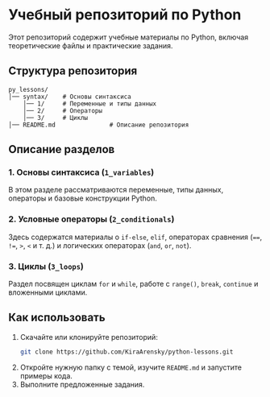 # Учебный репозиторий по Python

Этот репозиторий содержит учебные материалы по Python, включая теоретические файлы и практические задания.

## Структура репозитория
```
py_lessons/
│── syntax/    # Основы синтаксиса
    │── 1/     # Переменные и типы данных
    │── 2/     # Операторы
    │── 3/     # Циклы
│── README.md               # Описание репозитория
```

## Описание разделов
### 1. Основы синтаксиса (`1_variables`)
В этом разделе рассматриваются переменные, типы данных, операторы и базовые конструкции Python.

### 2. Условные операторы (`2_conditionals`)
Здесь содержатся материалы о `if-else`, `elif`, операторах сравнения (`==`, `!=`, `>`, `<` и т. д.) и логических операторах (`and`, `or`, `not`).

### 3. Циклы (`3_loops`)
Раздел посвящен циклам `for` и `while`, работе с `range()`, `break`, `continue` и вложенными циклами.

## Как использовать
1. Скачайте или клонируйте репозиторий:
   ```sh
   git clone https://github.com/KiraArensky/python-lessons.git
   ```
2. Откройте нужную папку с темой, изучите `README.md` и запустите примеры кода.
3. Выполните предложенные задания.
